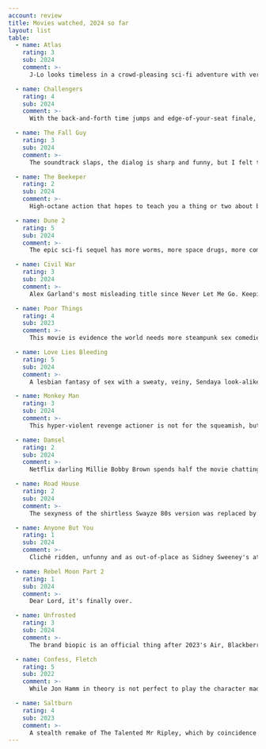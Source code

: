 ```yaml
---
account: review
title: Movies watched, 2024 so far
layout: list
table:
  - name: Atlas
    rating: 3
    sub: 2024
    comment: >-
      J-Lo looks timeless in a crowd-pleasing sci-fi adventure with very decent special effects, considering it's Netflix.

  - name: Challengers
    rating: 4
    sub: 2024
    comment: >-
      With the back-and-forth time jumps and edge-of-your-seat finale, the movie itself is a tennis match.

  - name: The Fall Guy
    rating: 3
    sub: 2024
    comment: >-
      The soundtrack slaps, the dialog is sharp and funny, but I felt they had more fun making the movie than me watching it.

  - name: The Beekeper
    rating: 2
    sub: 2024
    comment: >-
      High-octane action that hopes to teach you a thing or two about bees, beehives and similar Animal Planet related stuff.

  - name: Dune 2
    rating: 5
    sub: 2024
    comment: >-
      The epic sci-fi sequel has more worms, more space drugs, more combat, more palace intrigue and a better popcorn bucket.

  - name: Civil War
    rating: 3
    sub: 2024
    comment: >-
      Alex Garland's most misleading title since Never Let Me Go. Keeping the story apolitical drained all the depth out of it.

  - name: Poor Things
    rating: 4
    sub: 2023
    comment: >-
      This movie is evidence the world needs more steampunk sex comedies.

  - name: Love Lies Bleeding
    rating: 5
    sub: 2024
    comment: >-
      A lesbian fantasy of sex with a sweaty, veiny, Sendaya look-alike. Roid rage and mullets haven't been this relevant since Con Air.

  - name: Monkey Man
    rating: 3
    sub: 2024
    comment: >-
      This hyper-violent revenge actioner is not for the squeamish, but the stunts are worth watching.

  - name: Damsel
    rating: 2
    sub: 2024
    comment: >-
      Netflix darling Millie Bobby Brown spends half the movie chatting with a dragon that wants to eat her.

  - name: Road House
    rating: 2
    sub: 2024
    comment: >-
      The sexyness of the shirtless Swayze 80s version was replaced by UFC bro propaganda.

  - name: Anyone But You
    rating: 1
    sub: 2024
    comment: >-
      Cliché ridden, unfunny and as out-of-place as Sidney Sweeney's attempts at physical comedy.

  - name: Rebel Moon Part 2
    rating: 1
    sub: 2024
    comment: >-
      Dear Lord, it's finally over.

  - name: Unfrosted
    rating: 3
    sub: 2024
    comment: >-
      The brand biopic is an official thing after 2023's Air, Blackberry, Tetris and Flaming Hot. This time, it's an old-fashioned comedy.

  - name: Confess, Fletch
    rating: 5
    sub: 2022
    comment: >-
      While Jon Hamm in theory is not perfect to play the character made popular by Chevy Chase, the movie triumphs in all fronts.

  - name: Saltburn
    rating: 4
    sub: 2023
    comment: >-
      A stealth remake of The Talented Mr Ripley, which by coincidence has a new show on Netflix.
---
```


